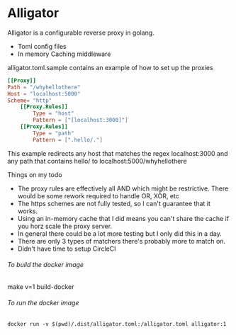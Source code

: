 # Alligator

Alligator is a configurable reverse proxy in golang.

- Toml config files
- In memory Caching middleware

alligator.toml.sample contains an example of how to set up the proxies
```toml
[[Proxy]]
Path = "/whyhellothere"
Host = "localhost:5000"
Scheme= "http"
	[[Proxy.Rules]]
		Type = "host"
		Pattern = ["[localhost:3000]"]
	[[Proxy.Rules]]
		Type = "path"
		Pattern = [".hello/."]
```
This example redirects any host that matches the regex localhost:3000 and any path that contains hello/ to localhost:5000/whyhellothere

Things on my todo
- The proxy rules are effectively all AND which might be restrictive. There would be some rework required to handle OR, XOR, etc
- The https schemes are not fully tested, so I can't guarantee that it works.
- Using an in-memory cache that I did means you can't share the cache if you horz scale the proxy server.  
- In general there could be a lot more testing but I only did this in a day. 
- There are only 3 types of matchers there's probably more to match on.
- Didn't have time to setup CircleCI

###### To build the docker image
make v=1 build-docker

###### To run the docker image
`docker run -v $(pwd)/.dist/alligator.toml:/alligator.toml alligator:1`
